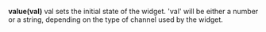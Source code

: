 **value(val)**
val sets the initial state of the widget. 'val' will be either a number or a string, depending on the type of channel used by the widget. 